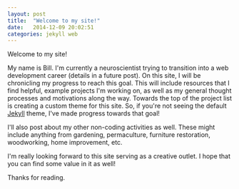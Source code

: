 ```yaml
---
layout: post
title:  "Welcome to my site!"
date:   2014-12-09 20:02:51
categories: jekyll web
---
```


Welcome to my site! 

My name is Bill. I'm currently a neuroscientist trying to transition into a web development career (details in a future post). On this site, I will be chronicling my progress to reach this goal. This will include resources that I find helpful, example projects I'm working on, as well as my general thought processes and motivations along the way. Towards the top of the project list is creating a custom theme for this site. So, if you're not seeing the default [Jekyll][jekyll] theme, I've made progress towards that goal! 

I'll also post about my other non-coding activities as well. These might include anything from gardening, permaculture, furniture restoration, woodworking, home improvement, etc.

I'm really looking forward to this site serving as a creative outlet. I hope that you can find some value in it as well!

Thanks for reading.

[jekyll]:      http://jekyllrb.com